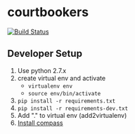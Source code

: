 # courtbookers

[![Build Status](https://travis-ci.org/CourtBookers/courtbookers.png?branch=master)](https://travis-ci.org/CourtBookers/courtbookers)

## Developer Setup

1. Use python 2.7.x
1. create virtual env and activate
	* `virtualenv env`
	* `source env/bin/activate`
1. `pip install -r requirements.txt` 
1. `pip install -r requirements-dev.txt`
1. Add "." to virtual env (add2virtualenv)
1. [Install compass](http://compass-style.org/install/)

